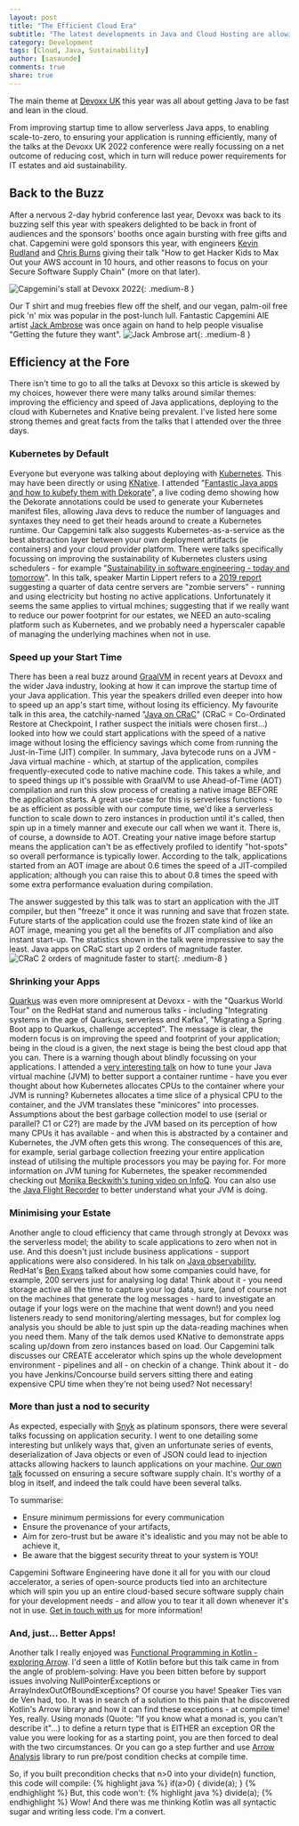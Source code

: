 ```yaml
---
layout: post
title: "The Efficient Cloud Era"
subtitle: "The latest developments in Java and Cloud Hosting are allowing tech teams to make an impact on sustainability"
category: Development
tags: [Cloud, Java, Sustainability]
author: [sasaunde]
comments: true
share: true
---
```


The main theme at [Devoxx UK](https://devoxx.co.uk) this year was all about getting Java to be fast and lean in the cloud.

From improving startup time to allow serverless Java apps, to enabling scale-to-zero, to ensuring your application is running efficiently, many of the talks at the Devoxx UK 2022 conference were really focussing on a net outcome of reducing cost, which in turn will reduce power requirements for IT estates and aid sustainability.

## Back to the Buzz
After a nervous 2-day hybrid conference last year, Devoxx was back to its buzzing self this year with speakers delighted to be back in front of audiences and the sponsors' booths once again bursting with free gifts and chat. Capgemini were gold sponsors this year, with engineers [Kevin Rudland](https://capgemini.github.io/authors/#author-kevin-rudland) and [Chris Burns](https://capgemini.github.io/authors/#author-chris-burns) giving their talk "How to get Hacker Kids to Max Out your AWS account in 10 hours, and other reasons to focus on your Secure Software Supply Chain" (more on that later).

![Capgemini's stall at Devoxx 2022](/images/2022-05-17-the-efficient-cloud-era/stand.jpg){: .medium-8 }

Our T shirt and mug freebies flew off the shelf, and our vegan, palm-oil free pick 'n' mix was popular in the post-lunch lull. Fantastic Capgemini AIE artist [Jack Ambrose](https://uk.linkedin.com/in/jack-ambrose) was once again on hand to help people visualise "Getting the future they want".
![Jack Ambrose art](/images/2022-05-17-the-efficient-cloud-era/art.jpg){: .medium-8 }

## Efficiency at the Fore
There isn't time to go to all the talks at Devoxx so this article is skewed by my choices, however there were many talks around similar themes: improving the efficiency and speed of Java applications, deploying to the cloud with Kubernetes and Knative being prevalent. I've listed here some strong themes and great facts from the talks that I attended over the three days.

### Kubernetes by Default
Everyone but everyone was talking about deploying with [Kubernetes](https://kubernetes.io/). This may have been directly or using [KNative](https://knative.dev/). I attended "[Fantastic Java apps and how to kubefy them with Dekorate](https://www.youtube.com/watch?v=1_sJVbabBgk)", a live coding demo showing how the Dekorate annotations could be used to generate your Kubernetes manifest files, allowing Java devs to reduce the number of languages and syntaxes they need to get their heads around to create a Kubernetes runtime. Our Capgemini talk also suggests Kubernetes-as-a-service as the best abstraction layer between your own deployment artifacts (ie containers) and your cloud provider platform. There were talks specifically focussing on improving the sustainability of Kubernetes clusters using schedulers - for example "[Sustainability in software engineering - today and tomorrow](https://www.youtube.com/watch?v=MzaMBfYbvss)". In this talk, speaker Martin Lippert refers to a [2019 report](https://www.anthesisgroup.com/wp-content/uploads/2019/11/Comatose-Servers-Redux-2017.pdf) suggesting a quarter of data centre servers are "zombie servers" - running and using electricity but hosting no active applications. Unfortunately it seems the same applies to virtual mchines; suggesting that if we really want to reduce our power footprint for our estates, we NEED an auto-scaling platform such as Kubernetes, and we probably need a hyperscaler capable of managing the underlying machines when not in use.

### Speed up your Start Time

There has been a real buzz around [GraalVM](https://www.graalvm.org) in recent years at Devoxx and the wider Java industry, looking at how it can improve the startup time of your Java application. This year the speakers drilled even deeper into how to speed up an app's start time, without losing its efficiency. My favourite talk in this area, the catchily-named "[Java on CRaC](https://www.youtube.com/watch?v=0evEs_3yaEI)" (CRaC = Co-Ordinated Restore at Checkpoint, I rather suspect the initials were chosen first...) looked into how we could start applications with the speed of a native image without losing the efficiency savings which come from running the Just-in-Time (JIT) compiler. In summary, Java bytecode runs on a JVM - Java virtual machine - which, at startup of the application, compiles frequently-executed code to native machine code. This takes a while, and to speed things up it's possible with GraalVM to use Ahead-of-Time (AOT) compilation and run this slow process of creating a native image BEFORE the application starts. A great use-case for this is serverless functions - to be as efficient as possible with our compute time, we'd like a serverless function to scale down to zero instances in production until it's called, then spin up in a timely manner and execute our call when we want it. 
There is, of course, a downside to AOT. Creating your native image before startup means the application can't be as effectively profiled to identify "hot-spots" so overall performance is typically lower. According to the talk, applications started from an AOT image are about 0.6 times the speed of a JIT-compiled application; although you can raise this to about 0.8 times the speed with some extra performance evaluation during compilation.

The answer suggested by this talk was to start an application with the JIT compiler, but then "freeze" it once it was running and save that frozen state. Future starts of the application could use the frozen state kind of like an AOT image, meaning you get all the benefits of JIT compliation and also instant start-up. The statistics shown in the talk were impressive to say the least. Java apps on CRaC start up 2 orders of magnitude faster.
![CRaC 2 orders of magnitude faster to start](/images/2022-05-17-the-efficient-cloud-era/slide.jpg){: .medium-8 }

### Shrinking your Apps

[Quarkus](https://quarkus.io/) was even more omnipresent at Devoxx - with the "Quarkus World Tour" on the RedHat stand and numerous talks - including "Integrating systems in the age of Quarkus, serverless and Kafka", "Migrating a Spring Boot app to Quarkus, challenge accepted". The message is clear, the modern focus is on improving the speed and footprint of your application; being in the cloud is a given, the next stage is being the best cloud app that you can.
There is a warning though about blindly focussing on your applications. I attended a [very interesting talk](https://www.youtube.com/watch?v=q4Fd3_u_kXw) on how to tune your Java virtual machine (JVM) to better support a container runtime - have you ever thought about how Kubernetes allocates CPUs to the container where your JVM is running? Kubernetes allocates a time slice of a physical CPU to the container, and the JVM translates these "minicores" into processes. Assumptions about the best garbage collection model to use (serial or parallel? C1 or C2?) are made by the JVM based on its perception of how many CPUs it has available - and when this is abstracted by a container and Kubernetes, the JVM often gets this wrong. The consequences of this are, for example, serial garbage collection freezing your entire application instead of utilising the multiple processors you may be paying for. For more information on JVM tuning for Kubernetes, the speaker recommended checking out [Monika Beckwith's tuning video on InfoQ](https://www.infoq.com/interviews/beckwith-garbage-collection/). You can also use the [Java Flight Recorder](https://docs.oracle.com/javacomponents/jmc-5-4/jfr-runtime-guide/about.htm#JFRUH170) to better understand what your JVM is doing.

### Minimising your Estate

Another angle to cloud efficiency that came through strongly at Devoxx was the serverless model; the ability to scale applications to zero when not in use. And this doesn't just include business applications - support applications were also considered. In his  talk on [Java observability](https://www.youtube.com/watch?v=SYO-LmA647E), RedHat's [Ben Evans](https://developers.redhat.com/author/ben-evans) talked about how some companies could have, for example, 200 servers just for analysing log data! Think about it - you need storage active all the time to capture your log data, sure, (and of course not on the machines that generate the log messages - hard to investigate an outage if your logs were on the machine that went down!) and you need listeners ready to send monitoring/alerting messages, but for complex log analysis you should be able to just spin up the data-reading machines when you need them.
Many of the talk demos used KNative to demonstrate apps scaling up/down from zero instances based on load. Our Capgemini talk discusses our CREATE accelerator which spins up the whole development environment - pipelines and all - on checkin of a change. Think about it - do you have Jenkins/Concourse build servers sitting there and eating expensive CPU time when they're not being used? Not necessary!

### More than just a nod to security

As expected, especially with [Snyk](https://snyk.io) as platinum sponsors, there were several talks focussing on application security. I went to one detailing some interesting but unlikely ways that, given an unfortunate series of events, deserialization of Java objects or even of JSON could lead to injection attacks allowing hackers to launch applications on your machine. 
[Our own talk](https://www.youtube.com/watch?v=qJfDh00c6fs) focussed on ensuring a secure software supply chain. It's worthy of a blog in itself, and indeed the talk could have been several talks. 

To summarise: 

-  Ensure minimum permissions for every communication 
-  Ensure the provenance of your artifacts, 
-  Aim for zero-trust but be aware it's idealistic and you may not be able to achieve it, 
-  Be aware that the biggest security threat to your system is YOU!

Capgemini Software Engineering have done it all for you with our cloud accelerator, a series of open-source products tied into an architecture which will spin you up an entire cloud-based secure software supply chain for your development needs - and allow you to tear it all down whenever it's not in use. [Get in touch with us](mailto:sarah.saunders@capgemini.com) for more information!

### And, just... Better Apps!

Another talk I really enjoyed was [Functional Programming in Kotlin - exploring Arrow](https://www.youtube.com/watch?v=eFheAErqJzA). I'd seen a little of Kotlin before but this talk came in from the angle of problem-solving: Have you been bitten before by support issues involving NullPointerExceptions or ArrayIndexOutOfBoundExceptions? Of course you have! Speaker Ties van de Ven had, too. It was in search of a solution to this pain that he discovered Kotlin's Arrow library and how it can find these exceptions - at compile time! Yes, really. Using monads (Quote: "If you know what a monad is, you can't describe it"...) to define a return type that is EITHER an exception OR the value you were looking for as a starting point, you are then forced to deal with the two circumstances. Or you can go a step further and use [Arrow Analysis](https://arrow-kt.io/docs/analysis/) library to run pre/post condition checks at compile time. 

So, if you built precondition checks that n>0 into your divide(n) function, this code will compile:
{% highlight java %}
if(a>0) {
 divide(a);
}
{% endhighlight %}
But, this code won't:
{% highlight java %}
divide(a);
{% endhighlight %}
Wow! And there was me thinking Kotlin was all syntactic sugar and writing less code. I'm a convert.

